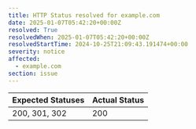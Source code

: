 ```yaml
---
title: HTTP Status resolved for example.com
date: 2025-01-07T05:42:20+00:00Z
resolved: True
resolvedWhen: 2025-01-07T05:42:20+00:00Z
resolvedStartTime: 2024-10-25T21:09:43.191474+00:00
severity: notice
affected:
  - example.com
section: issue
---
```


| Expected Statuses | Actual Status  |
|-------------------|----------------|
| 200, 301, 302 | 200 |
